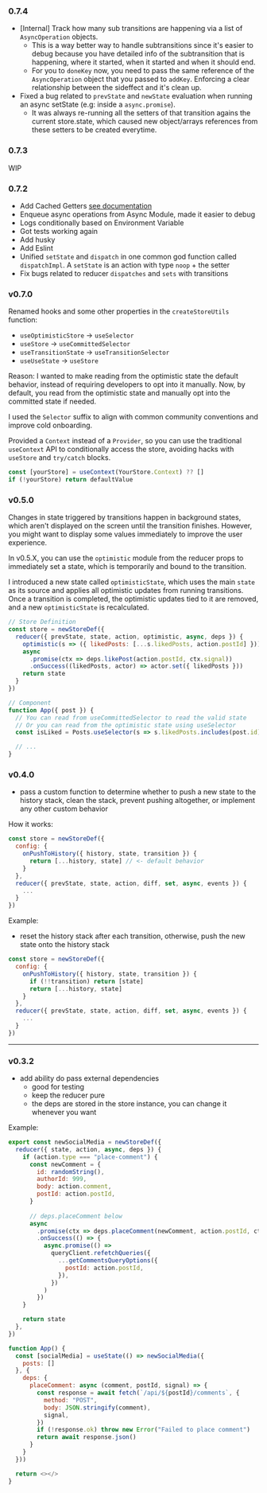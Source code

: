 ### 0.7.4
- \[Internal\] Track how many sub transitions are happening via a list of `AsyncOperation` objects.
  - This is a way better way to handle subtransitions since it's easier to debug because you have detailed info of the subtransition that is happening, where it started, when it started and when it should end.
  - For you to `doneKey` now, you need to pass the same reference of the `AsyncOperation` object that you passed to `addKey`. Enforcing a clear relationship between the sideffect and it's clean up.
- Fixed a bug related to `prevState` and `newState` evaluation when running an async setState (e.g: inside a `async.promise`).
  - It was always re-running all the setters of that transition agains the current store.state, which caused new object/arrays references from these setters to be created everytime.

### 0.7.3
WIP

### 0.7.2
- Add Cached Getters [see documentation](https://www.saphyra.dev/docs/features/cached-getters)
- Enqueue async operations from Async Module, made it easier to debug
- Logs conditionally based on Environment Variable
- Got tests working again
- Add husky
- Add Eslint
- Unified `setState` and `dispatch` in one common god function called `dispatchImpl`. A `setState` is an action with type `noop` + the setter
- Fix bugs related to reducer `dispatches` and `sets` with transitions

### v0.7.0
Renamed hooks and some other properties in the `createStoreUtils` function:
- `useOptimisticStore` -> `useSelector`
- `useStore` -> `useCommittedSelector`
- `useTransitionState` -> `useTransitionSelector`
- `useUseState` -> `useStore`

Reason: I wanted to make reading from the optimistic state the default behavior, instead of requiring developers to opt into it manually. Now, by default, you read from the optimistic state and manually opt into the committed state if needed.

I used the `Selector` suffix to align with common community conventions and improve cold onboarding.

Provided a `Context` instead of a `Provider`, so you can use the traditional `useContext` API to conditionally access the store, avoiding hacks with `useStore` and `try/catch` blocks.
```javascript
const [yourStore] = useContext(YourStore.Context) ?? []
if (!yourStore) return defaultValue
```


### v0.5.0
Changes in state triggered by transitions happen in background states, which aren't displayed on the screen until the transition finishes. However, you might want to display some values immediately to improve the user experience.

In v0.5.X, you can use the `optimistic` module from the reducer props to immediately set a state, which is temporarily and bound to the transition.

I introduced a new state called `optimisticState`, which uses the main `state` as its source and applies all optimistic updates from running transitions. Once a transition is completed, the optimistic updates tied to it are removed, and a new `optimisticState` is recalculated.

```jsx
// Store Definition
const store = newStoreDef({
  reducer({ prevState, state, action, optimistic, async, deps }) {
    optimistic(s => ({ likedPosts: [...s.likedPosts, action.postId] })) // <-
    async
      .promise(ctx => deps.likePost(action.postId, ctx.signal))
      .onSuccess((likedPosts, actor) => actor.set({ likedPosts }))
    return state
  }
})

// Component
function App({ post }) {
  // You can read from useCommittedSelector to read the valid state
  // Or you can read from the optimistic state using useSelector
  const isLiked = Posts.useSelector(s => s.likedPosts.includes(post.id))

  // ...
}
```

### v0.4.0
- pass a custom function to determine whether to push a new state to the history stack, clean the stack, prevent pushing altogether, or implement any other custom behavior

How it works:
```javascript
const store = newStoreDef({
  config: {
    onPushToHistory({ history, state, transition }) {
      return [...history, state] // <- default behavior
    }
  },
  reducer({ prevState, state, action, diff, set, async, events }) {
    ...
  }
})
```

Example:
- reset the history stack after each transition, otherwise, push the new state onto the history stack
```javascript
const store = newStoreDef({
  config: {
    onPushToHistory({ history, state, transition }) {
      if (!!transition) return [state]
      return [...history, state]
    }
  },
  reducer({ prevState, state, action, diff, set, async, events }) {
    ...
  }
})
```

---

### v0.3.2
- add ability do pass external dependencies
  - good for testing
  - keep the reducer pure
  - the deps are stored in the store instance, you can change it whenever you want

Example:
```javascript
export const newSocialMedia = newStoreDef({
  reducer({ state, action, async, deps }) {
    if (action.type === "place-comment") {
      const newComment = {
        id: randomString(),
        authorId: 999,
        body: action.comment,
        postId: action.postId,
      }
      
      // deps.placeComment below
      async
        .promise(ctx => deps.placeComment(newComment, action.postId, ctx.signal))
        .onSuccess(() => {
          async.promise(() =>
            queryClient.refetchQueries({
              ...getCommentsQueryOptions({
                postId: action.postId,
              }),
            })
          )
        })
    }

    return state
  },
})

function App() {
  const [socialMedia] = useState(() => newSocialMedia({
    posts: []
  }, {
    deps: {
      placeComment: async (comment, postId, signal) => {
        const response = await fetch(`/api/${postId}/comments`, {
          method: "POST",
          body: JSON.stringify(comment),
          signal,
        })
        if (!response.ok) throw new Error("Failed to place comment")
        return await response.json()
      }
    }
  }))

  return <></>
}
```
